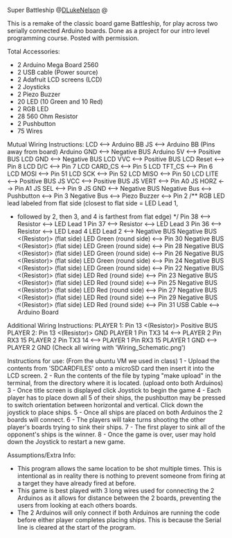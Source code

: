 Super Battleship
@[DLukeNelson](https://github.com/DLukeNelson)
@

This is a remake of the classic board game Battleship, for play across two
serially connected Arduino boards. Done as a project for our intro level
programming course. Posted with permission.

Total Accessories:
* 2 Arduino Mega Board 2560
* 2 USB cable (Power source)
* 2 Adafruit LCD screens (LCD)
* 2 Joysticks
* 2 Piezo Buzzer
* 20 LED (10 Green and 10 Red)
* 2 RGB LED
* 28 560 Ohm Resistor
* 2 Pushbutton
* 75 Wires

Mutual Wiring Instructions:
LCD <--> Arduino BB
JS <--> Arduino BB (Pins away from board)
Arduino GND <--> Negative BUS
Arduino 5V <--> Positive BUS
LCD GND <--> Negative BUS
LCD VVC <--> Positive BUS
LCD Reset <--> Pin 8
LCD D/C <--> Pin 7
LCD CARD_CS <--> Pin 5
LCD TFT_CS <--> Pin 6
LCD MOSI <--> Pin 51
LCD SCK <--> Pin 52
LCD MISO <--> Pin 50
LCD LITE <--> Positive BUS
JS VCC <--> Positive BUS
JS VERT <--> Pin A0
JS HORZ <--> Pin A1
JS SEL <--> Pin 9
JS GND <--> Negative BUS
Negative Bus <--> Pushbutton <--> Pin 3
Negative Bus <--> Piezo Buzzer <--> Pin 2
/** RGB LED lead labeled from flat side (closest to flat side = LED Lead 1,
 * followed by 2, then 3, and 4 is farthest from flat edge)
 */
Pin 38 <--> Resistor <--> LED Lead 1
Pin 37 <--> Resistor <--> LED Lead 3
Pin 36 <--> Resistor <--> LED Lead 4
LED Lead 2 <--> Negative BUS
Negative BUS <(Resistor)> (flat side) LED Green (round side) <--> Pin 30
Negative BUS <(Resistor)> (flat side) LED Green (round side) <--> Pin 28
Negative BUS <(Resistor)> (flat side) LED Green (round side) <--> Pin 26
Negative BUS <(Resistor)> (flat side) LED Green (round side) <--> Pin 24
Negative BUS <(Resistor)> (flat side) LED Green (round side) <--> Pin 22
Negative BUS <(Resistor)> (flat side) LED Red (round side) <--> Pin 23
Negative BUS <(Resistor)> (flat side) LED Red (round side) <--> Pin 25
Negative BUS <(Resistor)> (flat side) LED Red (round side) <--> Pin 27
Negative BUS <(Resistor)> (flat side) LED Red (round side) <--> Pin 29
Negative BUS <(Resistor)> (flat side) LED Red (round side) <--> Pin 31
USB Cable <--> Arduino Board

Additional Wiring Instructions:
PLAYER 1: Pin 13 <(Resistor)> Positive BUS
PLAYER 2: Pin 13 <(Resistor)> GND
PLAYER 1 Pin TX3 14 <--> PLAYER 2 Pin RX3 15
PLAYER 2 Pin TX3 14 <--> PLAYER 1 Pin RX3 15
PLAYER 1 GND <--> PLAYER 2 GND
(Check all wiring with 'Wiring_Schematic.png')

Instructions for use: (From the ubuntu VM we used in class)
1 - Upload the contents from 'SDCARDFILES' onto a microSD card then insert it
		into the LCD screen.
2 - Run the contents of the file by typing "make upload" in the terminal, from
		the directory where it is located.
		(upload onto both Arduinos)
3 - Once title screen is displayed click Joystick to begin the game
4 - Each player has to place down all 5 of their ships, the pushbutton may be
		pressed to switch orientation between horizontal and vertical.
		Click down the joystick to place ships.
5 - Once all ships are placed on both Arduinos the 2 boards will connect.
6 - The players will take turns shooting the other player's boards trying to
		sink their ships.
7 - The first player to sink all of the opponent's ships is the winner.
8 - Once the game is over, user may hold down the Joystick to restart a new game.

Assumptions/Extra Info:
- This program allows the same location to be shot multiple times.
	This is intentional as in reality there is nothing to prevent someone from
	firing at a target they have already fired at before.
- This game is best played with 3 long wires used for connecting the 2 Arduinos
	as it allows for distance between the 2 boards, preventing the users from
	looking at each others boards.
- The 2 Arduinos will only connect if both Arduinos are running the code before
	either player completes placing ships. This is because the Serial line is
	cleared at the start of the program.
